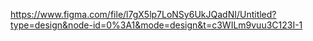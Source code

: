 https://www.figma.com/file/l7gX5lp7LoNSy6UkJQadNI/Untitled?type=design&node-id=0%3A1&mode=design&t=c3WILm9vuu3C123I-1

